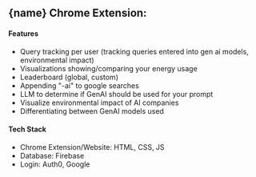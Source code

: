 



## {name} Chrome Extension:

#### Features
- Query tracking per user (tracking queries entered into gen ai models, environmental impact)
- Visualizations showing/comparing your energy usage 
- Leaderboard (global, custom)
- Appending "-ai" to google searches
- LLM to determine if GenAI should be used for your prompt
- Visualize environmental impact of AI companies
- Differentiating between GenAI models used

#### Tech Stack
- Chrome Extension/Website: HTML, CSS, JS
- Database: Firebase
- Login: Auth0, Google





